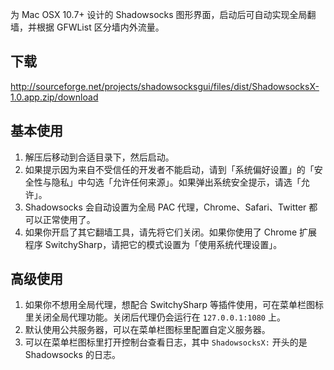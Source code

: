 为 Mac OSX 10.7+ 设计的 Shadowsocks 图形界面，启动后可自动实现全局翻墙，并根据 GFWList 区分墙内外流量。

下载
----
http://sourceforge.net/projects/shadowsocksgui/files/dist/ShadowsocksX-1.0.app.zip/download

基本使用
-------
1. 解压后移动到合适目录下，然后启动。
2. 如果提示因为来自不受信任的开发者不能启动，请到「系统偏好设置」的「安全性与隐私」中勾选「允许任何来源」。如果弹出系统安全提示，请选「允许」。
3. Shadowsocks 会自动设置为全局 PAC 代理，Chrome、Safari、Twitter 都可以正常使用了。
4. 如果你开启了其它翻墙工具，请先将它们关闭。如果你使用了 Chrome 扩展程序 SwitchySharp，请把它的模式设置为「使用系统代理设置」。

高级使用
-------
1. 如果你不想用全局代理，想配合 SwitchySharp 等插件使用，可在菜单栏图标里关闭全局代理功能。关闭后代理仍会运行在 `127.0.0.1:1080` 上。
2. 默认使用公共服务器，可以在菜单栏图标里配置自定义服务器。
3. 可以在菜单栏图标里打开控制台查看日志，其中 `ShadowsocksX:` 开头的是 Shadowsocks 的日志。


